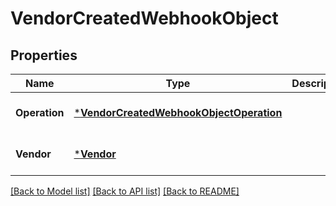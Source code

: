 # VendorCreatedWebhookObject

## Properties

 Name          | Type                                                                               | Description | Notes                        
---------------|------------------------------------------------------------------------------------|-------------|------------------------------
 **Operation** | [***VendorCreatedWebhookObjectOperation**](VendorCreatedWebhookObjectOperation.md) |             | [optional] [default to null] 
 **Vendor**    | [***Vendor**](Vendor.md)                                                           |             | [optional] [default to null] 

[[Back to Model list]](../README.md#documentation-for-models) [[Back to API list]](../README.md#documentation-for-api-endpoints) [[Back to README]](../README.md)

